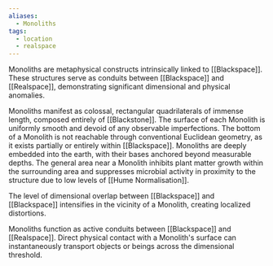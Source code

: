 ```yaml
---
aliases:
  - Monoliths
tags:
  - location
  - realspace
---
```

Monoliths are metaphysical constructs intrinsically linked to [[Blackspace]]. These structures serve as conduits between [[Blackspace]] and [[Realspace]], demonstrating significant dimensional and physical anomalies.  

Monoliths manifest as colossal, rectangular quadrilaterals of immense length, composed entirely of [[Blackstone]]. The surface of each Monolith is uniformly smooth and devoid of any observable imperfections. The bottom of a Monolith is not reachable through conventional Euclidean geometry, as it exists partially or entirely within [[Blackspace]]. Monoliths are deeply embedded into the earth, with their bases anchored beyond measurable depths. The general area near a Monolith inhibits plant matter growth within the surrounding area and suppresses microbial activity in proximity to the structure due to low levels of [[Hume Normalisation]].

The level of dimensional overlap between [[Blackspace]] and [[Blackspace]] intensifies in the vicinity of a Monolith, creating localized distortions.

Monoliths function as active conduits between [[Blackspace]] and [[Realspace]]. Direct physical contact with a Monolith's surface can instantaneously transport objects or beings across the dimensional threshold.